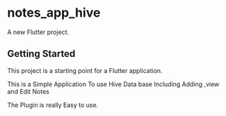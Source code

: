 # notes_app_hive

A new Flutter project.

## Getting Started

This project is a starting point for a Flutter application.

This is a Simple Application To use Hive Data base Including Adding ,view and Edit Notes

The Plugin is really Easy to use.


